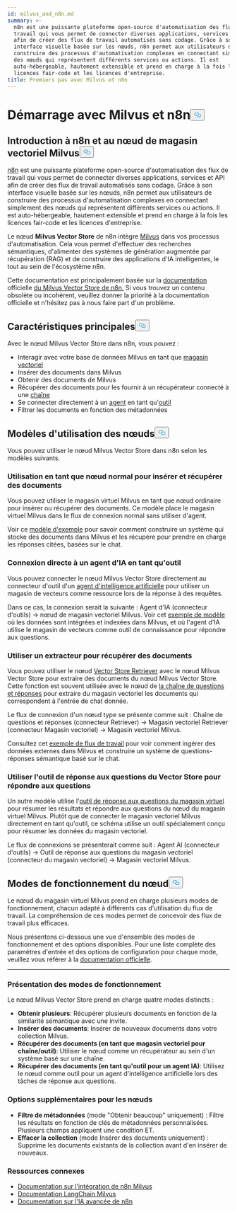 ```yaml
---
id: milvus_and_n8n.md
summary: >-
  n8n est une puissante plateforme open-source d'automatisation des flux de
  travail qui vous permet de connecter diverses applications, services et API
  afin de créer des flux de travail automatisés sans codage. Grâce à son
  interface visuelle basée sur les nœuds, n8n permet aux utilisateurs de
  construire des processus d'automatisation complexes en connectant simplement
  des nœuds qui représentent différents services ou actions. Il est
  auto-hébergeable, hautement extensible et prend en charge à la fois les
  licences fair-code et les licences d'entreprise.
title: Premiers pas avec Milvus et n8n
---
```

<h1 id="Getting-Started-with-Milvus-and-n8n" class="common-anchor-header">Démarrage avec Milvus et n8n<button data-href="#Getting-Started-with-Milvus-and-n8n" class="anchor-icon" translate="no">
      <svg translate="no"
        aria-hidden="true"
        focusable="false"
        height="20"
        version="1.1"
        viewBox="0 0 16 16"
        width="16"
      >
        <path
          fill="#0092E4"
          fill-rule="evenodd"
          d="M4 9h1v1H4c-1.5 0-3-1.69-3-3.5S2.55 3 4 3h4c1.45 0 3 1.69 3 3.5 0 1.41-.91 2.72-2 3.25V8.59c.58-.45 1-1.27 1-2.09C10 5.22 8.98 4 8 4H4c-.98 0-2 1.22-2 2.5S3 9 4 9zm9-3h-1v1h1c1 0 2 1.22 2 2.5S13.98 12 13 12H9c-.98 0-2-1.22-2-2.5 0-.83.42-1.64 1-2.09V6.25c-1.09.53-2 1.84-2 3.25C6 11.31 7.55 13 9 13h4c1.45 0 3-1.69 3-3.5S14.5 6 13 6z"
        ></path>
      </svg>
    </button></h1><h2 id="Introduction-to-n8n-and-the-Milvus-Vector-Store-Node" class="common-anchor-header">Introduction à n8n et au nœud de magasin vectoriel Milvus<button data-href="#Introduction-to-n8n-and-the-Milvus-Vector-Store-Node" class="anchor-icon" translate="no">
      <svg translate="no"
        aria-hidden="true"
        focusable="false"
        height="20"
        version="1.1"
        viewBox="0 0 16 16"
        width="16"
      >
        <path
          fill="#0092E4"
          fill-rule="evenodd"
          d="M4 9h1v1H4c-1.5 0-3-1.69-3-3.5S2.55 3 4 3h4c1.45 0 3 1.69 3 3.5 0 1.41-.91 2.72-2 3.25V8.59c.58-.45 1-1.27 1-2.09C10 5.22 8.98 4 8 4H4c-.98 0-2 1.22-2 2.5S3 9 4 9zm9-3h-1v1h1c1 0 2 1.22 2 2.5S13.98 12 13 12H9c-.98 0-2-1.22-2-2.5 0-.83.42-1.64 1-2.09V6.25c-1.09.53-2 1.84-2 3.25C6 11.31 7.55 13 9 13h4c1.45 0 3-1.69 3-3.5S14.5 6 13 6z"
        ></path>
      </svg>
    </button></h2><p><a href="https://n8n.io/">n8n</a> est une puissante plateforme open-source d'automatisation des flux de travail qui vous permet de connecter diverses applications, services et API afin de créer des flux de travail automatisés sans codage. Grâce à son interface visuelle basée sur les nœuds, n8n permet aux utilisateurs de construire des processus d'automatisation complexes en connectant simplement des nœuds qui représentent différents services ou actions. Il est auto-hébergeable, hautement extensible et prend en charge à la fois les licences fair-code et les licences d'entreprise.</p>
<p>Le nœud <strong>Milvus Vector Store</strong> de n8n intègre <a href="https://milvus.io/">Milvus</a> dans vos processus d'automatisation. Cela vous permet d'effectuer des recherches sémantiques, d'alimenter des systèmes de génération augmentée par récupération (RAG) et de construire des applications d'IA intelligentes, le tout au sein de l'écosystème n8n.</p>
<p>Cette documentation est principalement basée sur la <a href="https://docs.n8n.io/integrations/builtin/cluster-nodes/root-nodes/n8n-nodes-langchain.vectorstoremilvus/">documentation</a> officielle <a href="https://docs.n8n.io/integrations/builtin/cluster-nodes/root-nodes/n8n-nodes-langchain.vectorstoremilvus/">du Milvus Vector Store de n8n.</a> Si vous trouvez un contenu obsolète ou incohérent, veuillez donner la priorité à la documentation officielle et n'hésitez pas à nous faire part d'un problème.</p>
<h2 id="Key-Features" class="common-anchor-header">Caractéristiques principales<button data-href="#Key-Features" class="anchor-icon" translate="no">
      <svg translate="no"
        aria-hidden="true"
        focusable="false"
        height="20"
        version="1.1"
        viewBox="0 0 16 16"
        width="16"
      >
        <path
          fill="#0092E4"
          fill-rule="evenodd"
          d="M4 9h1v1H4c-1.5 0-3-1.69-3-3.5S2.55 3 4 3h4c1.45 0 3 1.69 3 3.5 0 1.41-.91 2.72-2 3.25V8.59c.58-.45 1-1.27 1-2.09C10 5.22 8.98 4 8 4H4c-.98 0-2 1.22-2 2.5S3 9 4 9zm9-3h-1v1h1c1 0 2 1.22 2 2.5S13.98 12 13 12H9c-.98 0-2-1.22-2-2.5 0-.83.42-1.64 1-2.09V6.25c-1.09.53-2 1.84-2 3.25C6 11.31 7.55 13 9 13h4c1.45 0 3-1.69 3-3.5S14.5 6 13 6z"
        ></path>
      </svg>
    </button></h2><p>Avec le nœud Milvus Vector Store dans n8n, vous pouvez :</p>
<ul>
<li>Interagir avec votre base de données Milvus en tant que <a href="https://docs.n8n.io/glossary/#ai-vector-store">magasin vectoriel</a></li>
<li>Insérer des documents dans Milvus</li>
<li>Obtenir des documents de Milvus</li>
<li>Récupérer des documents pour les fournir à un récupérateur connecté à une <a href="https://docs.n8n.io/glossary/#ai-chain">chaîne</a></li>
<li>Se connecter directement à un <a href="https://docs.n8n.io/glossary/#ai-agent">agent</a> en tant qu'<a href="https://docs.n8n.io/glossary/#ai-tool">outil</a></li>
<li>Filtrer les documents en fonction des métadonnées</li>
</ul>
<h2 id="Node-Usage-Patterns" class="common-anchor-header">Modèles d'utilisation des nœuds<button data-href="#Node-Usage-Patterns" class="anchor-icon" translate="no">
      <svg translate="no"
        aria-hidden="true"
        focusable="false"
        height="20"
        version="1.1"
        viewBox="0 0 16 16"
        width="16"
      >
        <path
          fill="#0092E4"
          fill-rule="evenodd"
          d="M4 9h1v1H4c-1.5 0-3-1.69-3-3.5S2.55 3 4 3h4c1.45 0 3 1.69 3 3.5 0 1.41-.91 2.72-2 3.25V8.59c.58-.45 1-1.27 1-2.09C10 5.22 8.98 4 8 4H4c-.98 0-2 1.22-2 2.5S3 9 4 9zm9-3h-1v1h1c1 0 2 1.22 2 2.5S13.98 12 13 12H9c-.98 0-2-1.22-2-2.5 0-.83.42-1.64 1-2.09V6.25c-1.09.53-2 1.84-2 3.25C6 11.31 7.55 13 9 13h4c1.45 0 3-1.69 3-3.5S14.5 6 13 6z"
        ></path>
      </svg>
    </button></h2><p>Vous pouvez utiliser le nœud Milvus Vector Store dans n8n selon les modèles suivants.</p>
<h3 id="Use-as-a-regular-node-to-insert-and-retrieve-documents" class="common-anchor-header">Utilisation en tant que nœud normal pour insérer et récupérer des documents</h3><p>Vous pouvez utiliser le magasin virtuel Milvus en tant que nœud ordinaire pour insérer ou récupérer des documents. Ce modèle place le magasin virtuel Milvus dans le flux de connexion normal sans utiliser d'agent.</p>
<p>Voir ce <a href="https://n8n.io/workflows/3573-create-a-rag-system-with-paul-essays-milvus-and-openai-for-cited-answers/">modèle d'exemple</a> pour savoir comment construire un système qui stocke des documents dans Milvus et les récupère pour prendre en charge les réponses citées, basées sur le chat.</p>
<h3 id="Connect-directly-to-an-AI-agent-as-a-tool" class="common-anchor-header">Connexion directe à un agent d'IA en tant qu'outil</h3><p>Vous pouvez connecter le nœud Milvus Vector Store directement au connecteur d'outil d'un <a href="https://docs.n8n.io/integrations/builtin/cluster-nodes/root-nodes/n8n-nodes-langchain.agent/">agent d'intelligence artificielle</a> pour utiliser un magasin de vecteurs comme ressource lors de la réponse à des requêtes.</p>
<p>Dans ce cas, la connexion serait la suivante : Agent d'IA (connecteur d'outils) -&gt; nœud de magasin vectoriel Milvus. Voir cet <a href="https://n8n.io/workflows/3576-paul-graham-essay-search-and-chat-with-milvus-vector-database/">exemple de modèle</a> où les données sont intégrées et indexées dans Milvus, et où l'agent d'IA utilise le magasin de vecteurs comme outil de connaissance pour répondre aux questions.</p>
<h3 id="Use-a-retriever-to-fetch-documents" class="common-anchor-header">Utiliser un extracteur pour récupérer des documents</h3><p>Vous pouvez utiliser le nœud <a href="https://docs.n8n.io/integrations/builtin/cluster-nodes/sub-nodes/n8n-nodes-langchain.retrievervectorstore/">Vector Store Retriever</a> avec le nœud Milvus Vector Store pour extraire des documents du nœud Milvus Vector Store. Cette fonction est souvent utilisée avec le nœud de <a href="https://docs.n8n.io/integrations/builtin/cluster-nodes/root-nodes/n8n-nodes-langchain.chainretrievalqa/">la chaîne de questions et réponses</a> pour extraire du magasin vectoriel les documents qui correspondent à l'entrée de chat donnée.</p>
<p>Le flux de connexion d'un nœud type se présente comme suit : Chaîne de questions et réponses (connecteur Retriever) -&gt; Magasin vectoriel Retriever (connecteur Magasin vectoriel) -&gt; Magasin vectoriel Milvus.</p>
<p>Consultez cet <a href="https://n8n.io/workflows/3574-create-a-paul-graham-essay-qanda-system-with-openai-and-milvus-vector-database/">exemple de flux de travail</a> pour voir comment ingérer des données externes dans Milvus et construire un système de questions-réponses sémantique basé sur le chat.</p>
<h3 id="Use-the-Vector-Store-Question-Answer-Tool-to-answer-questions" class="common-anchor-header">Utiliser l'outil de réponse aux questions du Vector Store pour répondre aux questions</h3><p>Un autre modèle utilise l'<a href="https://docs.n8n.io/integrations/builtin/cluster-nodes/sub-nodes/n8n-nodes-langchain.toolvectorstore/">outil de réponse aux questions du magasin virtuel</a> pour résumer les résultats et répondre aux questions du nœud du magasin virtuel Milvus. Plutôt que de connecter le magasin vectoriel Milvus directement en tant qu'outil, ce schéma utilise un outil spécialement conçu pour résumer les données du magasin vectoriel.</p>
<p>Le flux de connexions se présenterait comme suit : Agent AI (connecteur d'outils) -&gt; Outil de réponse aux questions du magasin vectoriel (connecteur du magasin vectoriel) -&gt; Magasin vectoriel Milvus.</p>
<h2 id="Node-Operation-Modes" class="common-anchor-header">Modes de fonctionnement du nœud<button data-href="#Node-Operation-Modes" class="anchor-icon" translate="no">
      <svg translate="no"
        aria-hidden="true"
        focusable="false"
        height="20"
        version="1.1"
        viewBox="0 0 16 16"
        width="16"
      >
        <path
          fill="#0092E4"
          fill-rule="evenodd"
          d="M4 9h1v1H4c-1.5 0-3-1.69-3-3.5S2.55 3 4 3h4c1.45 0 3 1.69 3 3.5 0 1.41-.91 2.72-2 3.25V8.59c.58-.45 1-1.27 1-2.09C10 5.22 8.98 4 8 4H4c-.98 0-2 1.22-2 2.5S3 9 4 9zm9-3h-1v1h1c1 0 2 1.22 2 2.5S13.98 12 13 12H9c-.98 0-2-1.22-2-2.5 0-.83.42-1.64 1-2.09V6.25c-1.09.53-2 1.84-2 3.25C6 11.31 7.55 13 9 13h4c1.45 0 3-1.69 3-3.5S14.5 6 13 6z"
        ></path>
      </svg>
    </button></h2><p>Le nœud du magasin virtuel Milvus prend en charge plusieurs modes de fonctionnement, chacun adapté à différents cas d'utilisation du flux de travail. La compréhension de ces modes permet de concevoir des flux de travail plus efficaces.</p>
<p>Nous présentons ci-dessous une vue d'ensemble des modes de fonctionnement et des options disponibles. Pour une liste complète des paramètres d'entrée et des options de configuration pour chaque mode, veuillez vous référer à la <a href="https://docs.n8n.io/integrations/builtin/cluster-nodes/root-nodes/n8n-nodes-langchain.vectorstoremilvus/">documentation officielle</a>.</p>
<hr>
<h3 id="Operation-Modes-Overview" class="common-anchor-header">Présentation des modes de fonctionnement</h3><p>Le nœud Milvus Vector Store prend en charge quatre modes distincts :</p>
<ul>
<li><strong>Obtenir plusieurs</strong>: Récupérer plusieurs documents en fonction de la similarité sémantique avec une invite.</li>
<li><strong>Insérer des documents</strong>: Insérer de nouveaux documents dans votre collection Milvus.</li>
<li><strong>Récupérer des documents (en tant que magasin vectoriel pour chaîne/outil)</strong>: Utiliser le nœud comme un récupérateur au sein d'un système basé sur une chaîne.</li>
<li><strong>Récupérer des documents (en tant qu'outil pour un agent IA)</strong>: Utilisez le nœud comme outil pour un agent d'intelligence artificielle lors des tâches de réponse aux questions.</li>
</ul>
<h3 id="Additional-Node-Options" class="common-anchor-header">Options supplémentaires pour les nœuds</h3><ul>
<li><strong>Filtre de métadonnées</strong> (mode "Obtenir beaucoup" uniquement) : Filtre les résultats en fonction de clés de métadonnées personnalisées. Plusieurs champs appliquent une condition ET.</li>
<li><strong>Effacer la collection</strong> (mode Insérer des documents uniquement) : Supprime les documents existants de la collection avant d'en insérer de nouveaux.</li>
</ul>
<h3 id="Related-Resources" class="common-anchor-header">Ressources connexes</h3><ul>
<li><a href="https://docs.n8n.io/integrations/builtin/cluster-nodes/root-nodes/n8n-nodes-langchain.vectorstoremilvus/">Documentation sur l'intégration de n8n Milvus</a></li>
<li><a href="https://js.langchain.com/docs/integrations/vectorstores/milvus/">Documentation LangChain Milvus</a></li>
<li><a href="https://docs.n8n.io/advanced-ai/">Documentation sur l'IA avancée de n8n</a></li>
</ul>
